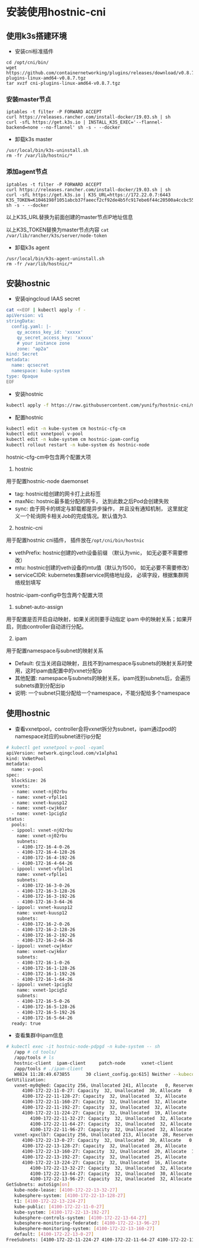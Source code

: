 # 安装使用hostnic-cni

## 使用k3s搭建环境

* 安装cni标准插件
```
cd /opt/cni/bin/
wget https://github.com/containernetworking/plugins/releases/download/v0.8.7/cni-plugins-linux-amd64-v0.8.7.tgz
tar xvzf cni-plugins-linux-amd64-v0.8.7.tgz
```

### 安装master节点

```
iptables -t filter -P FORWARD ACCEPT
curl https://releases.rancher.com/install-docker/19.03.sh | sh
curl -sfL https://get.k3s.io | INSTALL_K3S_EXEC='--flannel-backend=none --no-flannel' sh -s - --docker
```

* 卸载k3s master

```
/usr/local/bin/k3s-uninstall.sh
rm -fr /var/lib/hostnic/*
```

### 添加agent节点

```
iptables -t filter -P FORWARD ACCEPT
curl https://releases.rancher.com/install-docker/19.03.sh | sh
curl -sfL https://get.k3s.io | K3S_URL=https://172.22.0.7:6443 K3S_TOKEN=K1046198f1051abcb37faeecf2cf92de4b5fc917ebe6f44c20500a4ccbc55b4be59::server:bfbfe223034c7944aac3ed622ec345ef sh -s - --docker
```

以上K3S_URL替换为前面创建的master节点IP地址信息

以上K3S_TOKEN替换为master节点内容 `cat /var/lib/rancher/k3s/server/node-token`

* 卸载k3s agent

```
/usr/local/bin/k3s-agent-uninstall.sh
rm -fr /var/lib/hostnic/*
```

## 安装hostnic

* 安装qingcloud IAAS secret
```bash
cat <<EOF | kubectl apply -f -
apiVersion: v1
stringData:
  config.yaml: |-
    qy_access_key_id: 'xxxxx'
    qy_secret_access_key: 'xxxxx'
    # your instance zone
    zone: "ap2a"
kind: Secret
metadata:
  name: qcsecret
  namespace: kube-system
type: Opaque
EOF
```

* 安装hostnic

```bash
kubectl apply -f https://raw.githubusercontent.com/yunify/hostnic-cni/master/deploy/hostnic.yaml
```

* 配置hostnic

```bash
kubectl edit -n kube-system cm hostnic-cfg-cm
kubectl edit vxnetpool v-pool
kubectl edit -n kube-system cm hostnic-ipam-config
kubectl rollout restart -n kube-system ds hostnic-node
```

hostnic-cfg-cm中包含两个配置大项

1. hostnic

用于配置hostnic-node daemonset

- tag:  hostnic给创建的网卡打上此标签
- maxNic: hostnic最多能分配的网卡， 达到此数之后Pod会创建失败
- sync:  由于网卡的绑定与卸载都是异步操作， 并且没有通知机制， 这里就定义一个轮询网卡相关Job的完成情况。默认值为3.

2. hostnic-cni

用于配置hostnic cni插件， 插件放在`/opt/cni/bin/hostnic`

- vethPrefix: hostnic创建的veth设备前缀 （默认为vnic， 如无必要不需要修改）
- mtu: hostnic创建的veth设备的mtu值（默认为1500， 如无必要不需要修改）
- serviceCIDR: kubernetes集群service网络地址段， 必填字段，根据集群网络规划填写

hostnic-ipam-config中包含两个配置大项

1. subnet-auto-assign

用于配置是否开启自动映射，如果关闭则要手动指定 ipam 中的映射关系；如果开启，则由controller自动进行分配。

2. ipam

用于配置namespace与subnet的映射关系

- Default: 仅当关闭自动映射，且找不到namespace与subnets的映射关系时使用，这时ipam由配置中的vxnet分配ip
- 其他配置: namespace与subnets的映射关系，ipam找到subnets后，会遍历subnets直到分配出ip
- 说明: 一个subnet只能分配给一个namespace，不能分配给多个namespace

## 使用hostnic

* 查看vxnetpool，controller会将vxnet拆分为subnet，ipam通过pod的namespace对应的subnet进行ip分配

```bash
# kubectl get vxnetpool v-pool -oyaml
apiVersion: network.qingcloud.com/v1alpha1
kind: VxNetPool
metadata:
  name: v-pool
spec:
  blockSize: 26
  vxnets:
  - name: vxnet-nj02rbu
  - name: vxnet-vfpl1e1
  - name: vxnet-kuusp12
  - name: vxnet-cwjk6xr
  - name: vxnet-1pcig5z
status:
  pools:
  - ippool: vxnet-nj02rbu
    name: vxnet-nj02rbu
    subnets:
    - 4100-172-16-4-0-26
    - 4100-172-16-4-128-26
    - 4100-172-16-4-192-26
    - 4100-172-16-4-64-26
  - ippool: vxnet-vfpl1e1
    name: vxnet-vfpl1e1
    subnets:
    - 4100-172-16-3-0-26
    - 4100-172-16-3-128-26
    - 4100-172-16-3-192-26
    - 4100-172-16-3-64-26
  - ippool: vxnet-kuusp12
    name: vxnet-kuusp12
    subnets:
    - 4100-172-16-2-0-26
    - 4100-172-16-2-128-26
    - 4100-172-16-2-192-26
    - 4100-172-16-2-64-26
  - ippool: vxnet-cwjk6xr
    name: vxnet-cwjk6xr
    subnets:
    - 4100-172-16-1-0-26
    - 4100-172-16-1-128-26
    - 4100-172-16-1-192-26
    - 4100-172-16-1-64-26
  - ippool: vxnet-1pcig5z
    name: vxnet-1pcig5z
    subnets:
    - 4100-172-16-5-0-26
    - 4100-172-16-5-128-26
    - 4100-172-16-5-192-26
    - 4100-172-16-5-64-26
  ready: true
```

* 查看集群中ipam信息

```bash
# kubectl exec -it hostnic-node-pdpgd -n kube-system -- sh
   /app # cd tools/
   /app/tools # ls
   hostnic-client  ipam-client     patch-node      vxnet-client
   /app/tools # ./ipam-client
   W0824 11:28:49.673855      30 client_config.go:615] Neither --kubeconfig nor --master was specified.  Using the inClusterConfig.  This might not work.
GetUtilization:
   vxnet-my0q9ed: Capacity 256, Unallocated 241, Allocate   0, Reserved  15
      4100-172-22-11-0-27: Capacity  32, Unallocated  30, Allocate   0, Reserved   2
      4100-172-22-11-128-27: Capacity  32, Unallocated  32, Allocate   0, Reserved   0
      4100-172-22-11-160-27: Capacity  32, Unallocated  32, Allocate   0, Reserved   0
      4100-172-22-11-192-27: Capacity  32, Unallocated  32, Allocate   0, Reserved   0
      4100-172-22-11-224-27: Capacity  32, Unallocated  19, Allocate   0, Reserved  13
         4100-172-22-11-32-27: Capacity  32, Unallocated  32, Allocate   0, Reserved   0
         4100-172-22-11-64-27: Capacity  32, Unallocated  32, Allocate   0, Reserved   0
         4100-172-22-11-96-27: Capacity  32, Unallocated  32, Allocate   0, Reserved   0
   vxnet-xpxclb7: Capacity 256, Unallocated 213, Allocate  28, Reserved  15
      4100-172-22-13-0-27: Capacity  32, Unallocated  30, Allocate   0, Reserved   2
      4100-172-22-13-128-27: Capacity  32, Unallocated  28, Allocate   4, Reserved   0
      4100-172-22-13-160-27: Capacity  32, Unallocated  20, Allocate  12, Reserved   0
      4100-172-22-13-192-27: Capacity  32, Unallocated  25, Allocate   7, Reserved   0
      4100-172-22-13-224-27: Capacity  32, Unallocated  16, Allocate   3, Reserved  13
         4100-172-22-13-32-27: Capacity  32, Unallocated  32, Allocate   0, Reserved   0
         4100-172-22-13-64-27: Capacity  32, Unallocated  30, Allocate   2, Reserved   0
         4100-172-22-13-96-27: Capacity  32, Unallocated  32, Allocate   0, Reserved   0
GetSubnets: autoSign[on]
   kube-node-lease: [4100-172-22-13-32-27]
   kubesphere-system: [4100-172-22-13-128-27]
   t1: [4100-172-22-13-224-27]
   kube-public: [4100-172-22-11-0-27]
   kube-system: [4100-172-22-13-192-27]
   kubesphere-controls-system: [4100-172-22-13-64-27]
   kubesphere-monitoring-federated: [4100-172-22-13-96-27]
   kubesphere-monitoring-system: [4100-172-22-13-160-27]
   default: [4100-172-22-13-0-27]
FreeSubnets: [4100-172-22-11-224-27 4100-172-22-11-64-27 4100-172-22-11-160-27 4100-172-22-11-32-27 4100-172-22-11-96-27 4100-172-22-11-128-27 4100-172-22-11-192-27]
```
